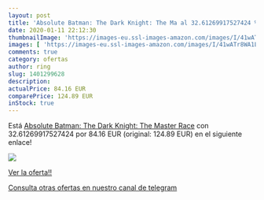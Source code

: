 ```yaml
---
layout: post
title: 'Absolute Batman: The Dark Knight: The Ma al 32.61269917527424 % de descuento'
date: 2020-01-11 22:12:30
thumbnailImage: 'https://images-eu.ssl-images-amazon.com/images/I/41wATr8WA1L._SL200_.jpg'
images: [ 'https://images-eu.ssl-images-amazon.com/images/I/41wATr8WA1L._SL200_.jpg' ]
comments: true
category: ofertas
author: ring
slug: 1401299628
description:
actualPrice: 84.16 EUR
comparePrice: 124.89 EUR
inStock: true
---
```


Está [Absolute Batman: The Dark Knight: The Master Race](https://www.amazon.com/dp/1401299628/?tag=redken08-20) con 32.61269917527424 por 84.16 EUR (original: 124.89 EUR) en el siguiente enlace!

[![](https://images-eu.ssl-images-amazon.com/images/I/41wATr8WA1L._SL200_.jpg)](https://www.amazon.com/dp/1401299628/?tag=redken08-20)

[Ver la oferta!!](https://www.amazon.com/dp/1401299628/?tag=redken08-20)

[Consulta otras ofertas en nuestro canal de telegram](https://t.me/s/ofertas25)
